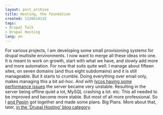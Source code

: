 ```yaml
---
layout: post_archive
title: Hosting, the foundation
created: 1126614132
tags:
- Drupal Talk
- Drupal Hosting
lang: en
---
```

For various projects, I am developing some small provisioning systems for drupal multisite environments.<!--break-->
I now want to merge all these ideas into one. It is meant to work on growth, start with what we have, and slowly add more and more automation. 
For now that suits quite well. I manage about fifteen sites, on seven domains (and thus eight subdomains) and it is still manageable. But it starts to crumble. Doing everything over email only, makes managing this a bit ad-hoc. 
And with <a href="http://www.lycos-vds.com/board/viewtopic.php?p=7998#7998">lycos having some performance issues</a> the server became very unstable. Resulting in the server being offline quiet a lot, MySQL crashing a lot. etc. This all needed to be improved and become more stable. But most of all more professional. So I <a href="http://www.newmoon.nl">and Pepijn</a> got together and made some plans. Big Plans. More about that, later, <a href="/taxonomy/term/36">in the 'Drupal Hosting' blog category</a>.
